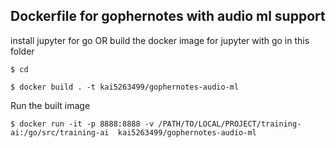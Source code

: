 ## Dockerfile for gophernotes with audio ml support

install jupyter for go OR build the docker image for jupyter with go 
in this folder
```
$ cd 

$ docker build . -t kai5263499/gophernotes-audio-ml
```

Run the built image

```
$ docker run -it -p 8888:8888 -v /PATH/TO/LOCAL/PROJECT/training-ai:/go/src/training-ai  kai5263499/gophernotes-audio-ml

```